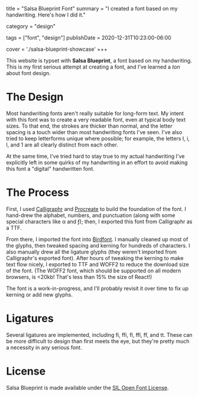 
title = "Salsa Blueprint Font"
summary = "I created a font based on my handwriting. Here's how I did it."

category = "design"

tags = ["font", "design"]
publishDate = 2020-12-31T10:23:00-06:00

cover = './salsa-blueprint-showcase'
+++

This website is typset with **Salsa Blueprint**, a font based on my handwriting.
This is my first serious attempt at creating a font, and I've learned a *ton* about font design.

# The Design

Most handwriting fonts aren't really suitable for long-form text.
My intent with this font was to create a very readable font, even at typical body text sizes.
To that end, the strokes are thicker than normal, and the letter spacing is a touch wider than most handwriting fonts I've seen.
I've also tried to keep letterforms unique where possible; for example, the letters I, i, l, and 1 are all clearly distinct from each other.

At the same time, I've tried hard to stay true to my actual handwriting
I've explicitly left in some quirks of my handwriting in an effort to avoid making this font a "digital" handwritten font.

# The Process

First, I used [Calligraphr](https://www.calligraphr.com) and [Procreate](https://procreate.art) to build the foundation of the font.
I hand-drew the alphabet, numbers, and punctuation (along with some special characters like α and ƒ); then, I exported this font from Calligraphr as a TTF.

From there, I imported the font into [Birdfont](https://birdfont.org/).
I manually cleaned up most of the glyphs, then tweaked spacing and kerning for hundreds of characters.
I also manually drew all the ligature glyphs (they weren't imported from Calligraphr's exported font).
After hours of tweaking the kerning to make text flow nicely, I exported to TTF and WOFF2 to reduce the download size of the font.
(The WOFF2 font, which should be supported on all modern browsers, is <20kb! That's less than 15% the size of React!)

The font is a work-in-progress, and I'll probably revisit it over time to fix up kerning or add new glyphs.

# Ligatures

Several ligatures are implemented, including fi, ffi, fl, ffl, ff, and tt.
These can be more difficult to design than first meets the eye, but they're pretty much a necessity in any serious font.

# License

Salsa Blueprint is made available under the [SIL Open Font License](https://en.wikipedia.org/wiki/SIL_Open_Font_License).

